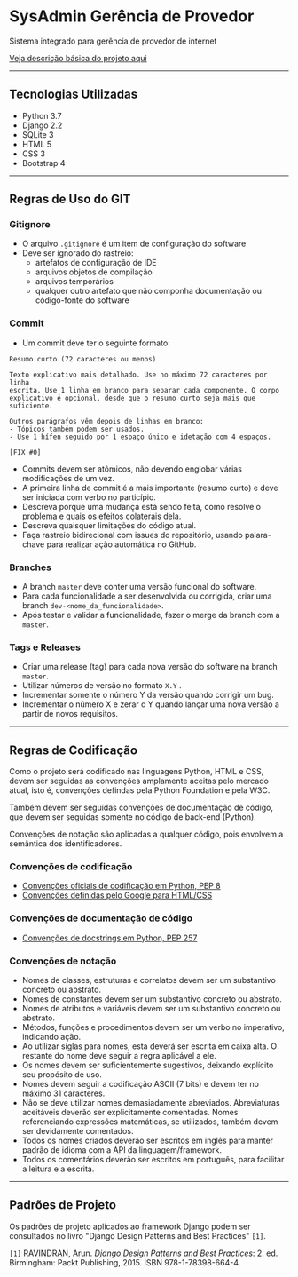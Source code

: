 # SysAdmin Gerência de Provedor
Sistema integrado para gerência de provedor de internet 

[Veja descrição básica do projeto aqui](Descrição.md)

-------------------------------

## Tecnologias Utilizadas

- Python 3.7
- Django 2.2
- SQLite 3
- HTML 5
- CSS 3
- Bootstrap 4

-------------------------------

## Regras de Uso do GIT

### Gitignore

- O arquivo ```.gitignore``` é um item de configuração do software
- Deve ser ignorado do rastreio:
  - artefatos de configuração de IDE
  - arquivos objetos de compilação
  - arquivos temporários
  - qualquer outro artefato que não componha documentação ou código-fonte do software

### Commit

- Um commit deve ter o seguinte formato:

```
Resumo curto (72 caracteres ou menos)

Texto explicativo mais detalhado. Use no máximo 72 caracteres por linha
escrita. Use 1 linha em branco para separar cada componente. O corpo
explicativo é opcional, desde que o resumo curto seja mais que 
suficiente.

Outros parágrafos vêm depois de linhas em branco:
- Tópicos também podem ser usados.
- Use 1 hífen seguido por 1 espaço único e idetação com 4 espaços.

[FIX #0]
```

- Commits devem ser atômicos, não devendo englobar várias modificações de um vez.
- A primeira linha de commit é a mais importante (resumo curto) e deve ser iniciada com verbo no particípio.
- Descreva porque uma mudança está sendo feita, como resolve o problema e quais os efeitos colaterais dela.
- Descreva quaisquer limitações do código atual.
- Faça rastreio bidirecional com issues do repositório, usando palara-chave para realizar ação automática no GitHub.

### Branches

- A branch ```master``` deve conter uma versão funcional do software.
- Para cada funcionalidade a ser desenvolvida ou corrigida, criar uma branch ```dev-<nome_da_funcionalidade>```.
- Após testar e validar a funcionalidade, fazer o merge da branch com a ```master```.

### Tags e Releases

- Criar uma release (tag) para cada nova versão do software na branch ```master```.
- Utilizar números de versão no formato ```X.Y``` .
- Incrementar somente o número Y da versão quando corrigir um bug.
- Incrementar o número X e zerar o Y quando lançar uma nova versão a partir de novos requisitos.

-------------------------------

## Regras de Codificação

Como o projeto será codificado nas linguagens Python, HTML e CSS, devem ser seguidas as convenções amplamente aceitas pelo mercado atual, isto é, convenções defindas pela Python Foundation e pela W3C. 

Também devem ser seguidas convenções de documentação de código, que devem ser seguidas somente no código de back-end (Python).

Convenções de notação são aplicadas a qualquer código, pois envolvem a semântica dos identificadores.

### Convenções de codificação

- [Convenções oficiais de codificação em Python, PEP 8](https://www.python.org/dev/peps/pep-0008/)
- [Convenções definidas pelo Google para HTML/CSS](https://google.github.io/styleguide/htmlcssguide.html)

### Convenções de documentação de código

- [Convenções de docstrings em Python, PEP 257](https://www.python.org/dev/peps/pep-0257/)

### Convenções de notação

- Nomes de classes, estruturas e correlatos devem ser um substantivo concreto ou abstrato.
- Nomes de constantes devem ser um substantivo concreto ou abstrato.
- Nomes de atributos e variáveis devem ser um substantivo concreto ou abstrato.
- Métodos, funções e procedimentos devem ser um verbo no imperativo, indicando ação.
- Ao utilizar siglas para nomes, esta deverá ser escrita em caixa alta. O restante do nome deve seguir a regra aplicável a ele.
- Os nomes devem ser suficientemente sugestivos, deixando explícito seu propósito de uso.
- Nomes devem seguir a codificação ASCII (7 bits) e devem ter no máximo 31 caracteres.
- Não se deve utilizar nomes demasiadamente abreviados. Abreviaturas aceitáveis deverão ser explicitamente comentadas. Nomes referenciando expressões matemáticas, se utilizados, também devem ser devidamente comentados.
- Todos os nomes criados deverão ser escritos em inglês para manter padrão de idioma com a API da linguagem/framework.
- Todos os comentários deverão ser escritos em português, para facilitar a leitura e a escrita.

-------------------------------

## Padrões de Projeto

Os padrões de projeto aplicados ao framework Django podem ser consultados no livro "Django Design Patterns and Best Practices" ```[1]```.

```[1]``` RAVINDRAN, Arun. _Django Design Patterns and Best Practices_: 2. ed. Birmingham: Packt Publishing, 2015. ISBN 978-1-78398-664-4.

[//]: # (Link para compra do livro:)
[//]: # (https://www.packtpub.com/web-development/django-design-patterns-and-best-practices-second-edition)
[//]: # (Link para download gratuito do livro:)
[//]: # (https://docplayer.net/53000043-Django-design-patterns-and-best-practices.html)
